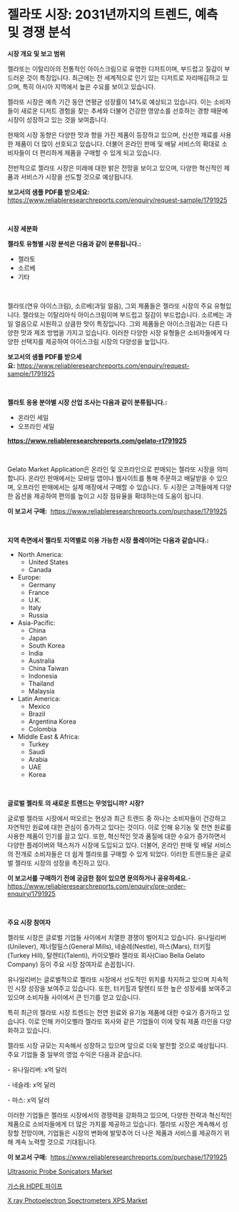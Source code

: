 <p><h1>젤라또 시장: 2031년까지의 트렌드, 예측 및 경쟁 분석</h1></p><p><strong>시장 개요 및 보고 범위</strong></p>
<p><p>젤라또는 이탈리아의 전통적인 아이스크림으로 유명한 디저트이며, 부드럽고 질감이 부드러운 것이 특징입니다. 최근에는 전 세계적으로 인기 있는 디저트로 자리매김하고 있으며, 특히 아시아 지역에서 높은 수요를 보이고 있습니다.</p><p>젤라또 시장은 예측 기간 동안 연평균 성장률이 14%로 예상되고 있습니다. 이는 소비자들이 새로운 디저트 경험을 찾는 추세와 더불어 건강한 영양소를 선호하는 경향 때문에 시장이 성장하고 있는 것을 보여줍니다.</p><p>현재의 시장 동향은 다양한 맛과 향을 가진 제품이 등장하고 있으며, 신선한 재료를 사용한 제품이 더 많이 선호되고 있습니다. 더불어 온라인 판매 및 배달 서비스의 확대로 소비자들이 더 편리하게 제품을 구매할 수 있게 되고 있습니다.</p><p>전반적으로 젤라또 시장은 미래에 대한 밝은 전망을 보이고 있으며, 다양한 혁신적인 제품과 서비스가 시장을 선도할 것으로 예상됩니다.</p></p>
<p><strong>보고서의 샘플 PDF를 받으세요:</strong> <a href="https://www.reliableresearchreports.com/enquiry/request-sample/1791925">https://www.reliableresearchreports.com/enquiry/request-sample/1791925</a></p>
<p>&nbsp;</p>
<p><strong>시장 세분화</strong></p>
<p><strong>젤라토 유형별 시장 분석은 다음과 같이 분류됩니다.:</strong></p>
<p><ul><li>젤라토</li><li>소르베</li><li>기타</li></ul></p>
<p>&nbsp;</p>
<p><p>젤라또(연유 아이스크림), 소르베(과일 얼음), 그외 제품들은 젤라또 시장의 주요 유형입니다. 젤라또는 이탈리아식 아이스크림이며 부드럽고 질감이 부드럽습니다. 소르베는 과일 얼음으로 시원하고 상큼한 맛이 특징입니다. 그외 제품들은 아이스크림과는 다른 다양한 맛과 제조 방법을 가지고 있습니다. 이러한 다양한 시장 유형들은 소비자들에게 다양한 선택지를 제공하여 아이스크림 시장의 다양성을 높입니다.</p></p>
<p><strong>보고서의 샘플 PDF를 받으세요:</strong>&nbsp;<a href="https://www.reliableresearchreports.com/enquiry/request-sample/1791925">https://www.reliableresearchreports.com/enquiry/request-sample/1791925</a></p>
<p>&nbsp;</p>
<p><strong> 젤라토 응용 분야별 시장 산업 조사는 다음과 같이 분류됩니다.:</strong></p>
<p><ul><li>온라인 세일</li><li>오프라인 세일</li></ul></p>
<p><strong><a href="https://www.reliableresearchreports.com/gelato-r1791925">https://www.reliableresearchreports.com/gelato-r1791925</a></strong></p>
<p>&nbsp;</p>
<p><p>Gelato Market Application은 온라인 및 오프라인으로 판매되는 젤라또 시장을 의미합니다. 온라인 판매에서는 모바일 앱이나 웹사이트를 통해 주문하고 배달받을 수 있으며, 오프라인 판매에서는 실제 매장에서 구매할 수 있습니다. 두 시장은 고객들에게 다양한 옵션을 제공하여 편의를 높이고 시장 점유율을 확대하는데 도움이 됩니다.</p></p>
<p><strong>이 보고서 구매:</strong>&nbsp; <a href="https://www.reliableresearchreports.com/purchase/1791925">https://www.reliableresearchreports.com/purchase/1791925</a></p>
<p>&nbsp;</p>
<p><strong>지역 측면에서 젤라토 지역별로 이용 가능한 시장 플레이어는 다음과 같습니다.:</strong></p>
<p><ul>
    <li>
        North America:
        <ul>
            <li>United States</li>
            <li>Canada</li>
        </ul>
    </li>
    <li>
        Europe:
        <ul>
            <li>Germany</li>
            <li>France</li>
            <li>U.K.</li>
            <li>Italy</li>
            <li>Russia</li>
        </ul>
    </li>
    <li>
        Asia-Pacific:
        <ul>
            <li>China</li>
            <li>Japan</li>
            <li>South Korea</li>
            <li>India</li>
            <li>Australia</li>
            <li>China Taiwan</li>
            <li>Indonesia</li>
            <li>Thailand</li>
            <li>Malaysia</li>
        </ul>
    </li>
    <li>
        Latin America:
        <ul>
            <li>Mexico</li>
            <li>Brazil</li>
            <li>Argentina Korea</li>
            <li>Colombia</li>
        </ul>
    </li>
    <li>
        Middle East & Africa:
        <ul>
            <li>Turkey</li>
            <li>Saudi</li>
            <li>Arabia</li>
            <li>UAE</li>
            <li>Korea</li>
        </ul>
    </li>
    </ul></p>
<p>&nbsp;</p>
<p><strong>글로벌 젤라토 의 새로운 트렌드는 무엇입니까? 시장?</strong></p>
<p><p>글로벌 젤라또 시장에서 떠오르는 현상과 최근 트렌드 중 하나는 소비자들이 건강하고 자연적인 원료에 대한 관심이 증가하고 있다는 것이다. 이로 인해 유기농 및 천연 원료를 사용한 제품이 인기를 끌고 있다. 또한, 혁신적인 맛과 품질에 대한 수요가 증가하면서 다양한 플레이버와 텍스처가 시장에 도입되고 있다. 더불어, 온라인 판매 및 배달 서비스의 전개로 소비자들은 더 쉽게 젤라또를 구매할 수 있게 되었다. 이러한 트렌드들은 글로벌 젤라또 시장의 성장을 촉진하고 있다.</p></p>
<p><strong>이 보고서를 구매하기 전에 궁금한 점이 있으면 문의하거나 공유하세요.</strong>- <a href="https://www.reliableresearchreports.com/enquiry/pre-order-enquiry/1791925">https://www.reliableresearchreports.com/enquiry/pre-order-enquiry/1791925</a></p>
<p>&nbsp;</p>
<p><strong>주요 시장 참여자</strong></p>
<p><p>젤라또 시장은 글로벌 기업들 사이에서 치열한 경쟁이 벌어지고 있습니다. 유나일리버(Unilever), 제너럴밀스(General Mills), 네슬레(Nestle), 마스(Mars), 터키힐(Turkey Hill), 탈렌티(Talenti), 카이오벨라 젤라또 회사(Ciao Bella Gelato Company) 등이 주요 시장 참여자로 손꼽힙니다.</p><p>유나일리버는 글로벌적으로 젤라또 시장에서 선도적인 위치를 차지하고 있으며 지속적인 시장 성장을 보여주고 있습니다. 또한, 터키힐과 탈렌티 또한 높은 성장세를 보여주고 있으며 소비자들 사이에서 큰 인기를 얻고 있습니다.</p><p>특히 최근의 젤라또 시장 트렌드는 천연 원료와 유기농 제품에 대한 수요가 증가하고 있습니다. 이로 인해 카이오벨라 젤라또 회사와 같은 기업들이 이에 맞춰 제품 라인을 다양화하고 있습니다.</p><p>젤라또 시장 규모는 지속해서 성장하고 있으며 앞으로 더욱 발전할 것으로 예상됩니다. 주요 기업들 중 일부의 영업 수익은 다음과 같습니다.</p><p>- 유나일리버: x억 달러</p><p>- 네슬레: x억 달러</p><p>- 마스: x억 달러</p><p>이러한 기업들은 젤라또 시장에서의 경쟁력을 강화하고 있으며, 다양한 전략과 혁신적인 제품으로 소비자들에게 더 많은 가치를 제공하고 있습니다. 젤라또 시장은 계속해서 성장할 전망이며, 기업들은 시장의 변화에 발맞추어 더 나은 제품과 서비스를 제공하기 위해 계속 노력할 것으로 기대됩니다.</p></p>
<p><strong>이 보고서 구매:</strong>&nbsp;&nbsp;<a href="https://www.reliableresearchreports.com/purchase/1791925">https://www.reliableresearchreports.com/purchase/1791925</a></p>
<p><p><a href="https://github.com/shotows/Market-Research-Report-List-2/blob/main/ultrasonic-probe-sonicators-market.md">Ultrasonic Probe Sonicators Market</a></p><p><a href="https://github.com/darrellockm3ytan895656/Market-Research-Report-List-1/blob/main/109900722156.md">가스용 HDPE 파이프</a></p><p><a href="https://github.com/beatblasta/Market-Research-Report-List-2/blob/main/x-ray-photoelectron-spectrometers-xps-market.md">X ray Photoelectron Spectrometers XPS Market</a></p></p>